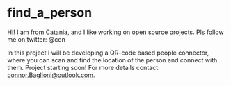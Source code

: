 # find_a_person

Hi! I am from Catania, and I like working on open source projects. 
Pls follow me on twitter: @con

In this project I will be developing a QR-code based people connector, where you can scan and find the location of the person and connect with them. 
Project starting soon! For more details contact: connor.Baglioni@outlook.com.
